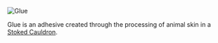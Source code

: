 ![Glue](item:betterwithmods:material@12)

Glue is an adhesive created through the processing of animal skin in a [Stoked Cauldron](../blocks/cauldron.md).
